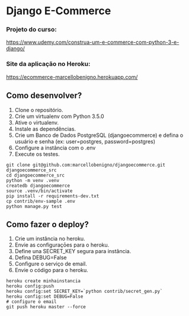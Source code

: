 # Django E-Commerce

### Projeto do curso:

https://www.udemy.com/construa-um-e-commerce-com-python-3-e-django/

### Site da aplicação no Heroku:

https://ecommerce-marcellobenigno.herokuapp.com/

## Como desenvolver?

1. Clone o repositório.
2. Crie um virtualenv com Python 3.5.0
3. Ative o virtualenv.
4. Instale as dependências.
5. Crie um Banco de Dados PostgreSQL (djangoecommerce) e defina o usuário e senha (ex: user=postgres, password=postgres)
6. Configure a instância com o .env
7. Execute os testes.

```console
git clone git@github.com:marcellobenigno/djangoecommerce.git djangoecommerce_src
cd djangoecommerce_src
python -m venv .venv
createdb djangoecommerce
source .venv/bin/activate
pip install -r requirements-dev.txt
cp contrib/env-sample .env
python manage.py test
```

## Como fazer o deploy?

1. Crie um instância no heroku.
2. Envie as configuraçōes para o heroku.
3. Define una SECRET_KEY segura para instância.
4. Defina DEBUG=False
5. Configure o serviço de email.
6. Envie o código para o heroku.

```console
heroku create minhainstancia
heroku config:push
heroku config:set SECRET_KEY=`python contrib/secret_gen.py`
heroku config:set DEBUG=False
# configure o email
git push heroku master --force